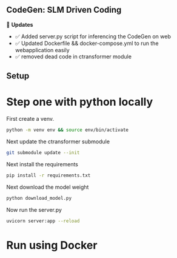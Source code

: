 ## CodeGen: SLM Driven Coding


:triangular_flag_on_post: **Updates**

- :white_check_mark: Added server.py script for inferencing the CodeGen on web
- :white_check_mark: Updated Dockerfile && docker-compose.yml to run the webapplication easily 
- :white_check_mark: removed dead code in ctransformer module


## Setup

# Step one with python locally

First create a venv.

```sh
python -m venv env && source env/bin/activate
```

Next update the ctransformer submodule
```sh
git submodule update --init 
```

Next install the requirements
```sh
pip install -r requirements.txt
```

Next download the model weight 

```sh
python download_model.py
```

Now run the server.py

```sh
uvicorn server:app --reload
```

# Run using Docker


